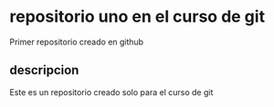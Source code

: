 # repositorio uno en el curso de git
Primer repositorio creado en github

## descripcion
Este es un repositorio creado solo para el curso de git
